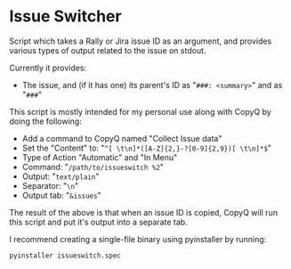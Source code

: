 Issue Switcher
==============

Script which takes a Rally or Jira issue ID as an argument, and provides
various types of output related to the issue on stdout.

Currently it provides:
- The issue, and (if it has one) its parent's ID as "`###: <summary>`" and as "`###`"

This script is mostly intended for my personal use along with CopyQ by doing the following:
- Add a command to CopyQ named "Collect Issue data"
- Set the "Content" to: "`^[ \t\n]*([A-Z]{2,}-?[0-9]{2,9})[ \t\n]*$`"
- Type of Action "Automatic" and "In Menu"
- Command: "`/path/to/issueswitch %2`"
- Output: "`text/plain`"
- Separator: "`\n`"
- Output tab: "`&issues`"

The result of the above is that when an issue ID is copied, CopyQ will run this
script and put it's output into a separate tab.

I recommend creating a single-file binary using pyinstaller by running:

    pyinstaller issueswitch.spec
